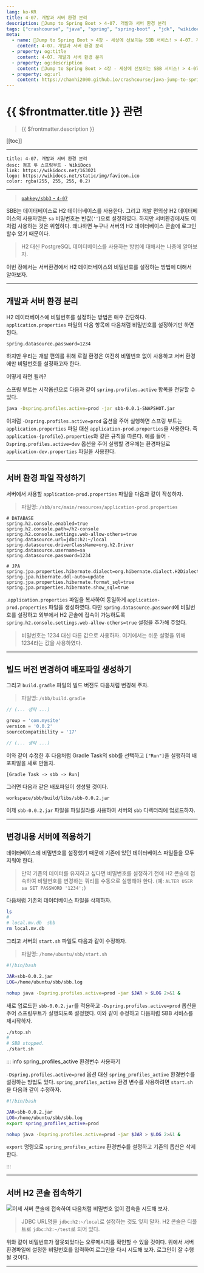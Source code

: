 ```yaml
---
lang: ko-KR
title: 4-07. 개발과 서버 환경 분리
description: 🍃Jump to Spring Boot > 4-07. 개발과 서버 환경 분리
tags: ["crashcourse", "java", "spring", "spring-boot" , "jdk", "wikidocs"]
meta:
  - name: 🍃Jump to Spring Boot > 4장 - 세상에 선보이는 SBB 서비스! > 4-07. 개발과 서버 환경 분리
    content: 4-07. 개발과 서버 환경 분리
  - property: og:title
    content: 4-07. 개발과 서버 환경 분리
  - property: og:description
    content: 🍃Jump to Spring Boot > 4장 - 세상에 선보이는 SBB 서비스! > 4-07. 개발과 서버 환경 분리
  - property: og:url
    content: https://chanhi2000.github.io/crashcourse/java-jump-to-spring-boot/04G.html
---
```


# {{ $frontmatter.title }} 관련

> {{ $frontmatter.description }}

[[toc]]

---

```card
title: 4-07. 개발과 서버 환경 분리
desc: 점프 투 스프링부트 - WikiDocs
link: https://wikidocs.net/163021
logo: https://wikidocs.net/static/img/favicon.ico
color: rgba(255, 255, 255, 0.2)
```

---

> [<FontIcon icon="iconfont icon-github"/> `pahkey/sbb3` - <FontIcon icon="iconfont icon-folder"/> `4-07`](https://github.com/pahkey/sbb3/tree/4-07)

SBB는 데이터베이스로 H2 데이터베이스를 사용한다. 그리고 개발 편의상 H2 데이터베이스의 사용자명은 `sa` 비밀번호는 빈값(`''`)으로 설정하였다. 하지만 서버환경에서도 이처럼 사용하는 것은 위험하다. 왜냐하면 누구나 서버의 H2 데이터베이스 콘솔에 로그인 할수 있기 때문이다.

> H2 대신 PostgreSQL 데이터베이스를 사용하는 방법에 대해서는 나중에 알아보자.

이번 장에서는 서버환경에서 H2 데이터베이스의 비밀번호를 설정하는 방법에 대해서 알아보자.

---

## 개발과 서버 환경 분리

H2 데이터베이스에 비밀번호를 설정하는 방법은 매우 간단하다. <FontIcon icon="iconfont icon-file"/>`application.properties` 파일의 다음 항목에 다음처럼 비밀번호를 설정하기만 하면 된다.

```properties
spring.datasource.password=1234
```

하지만 우리는 개발 편의를 위해 로컬 환경은 여전히 비밀번호 없이 사용하고 서버 환경에만 비밀번호를 설정하고자 한다.

어떻게 하면 될까?

스프링 부트는 시작옵션으로 다음과 같이 `spring.profiles.active` 항목을 전달할 수 있다.

```sh
java -Dspring.profiles.active=prod -jar sbb-0.0.1-SNAPSHOT.jar 
```
이처럼 `-Dspring.profiles.active=prod` 옵션을 주어 실행하면 스프링 부트는 <FontIcon icon="iconfont icon-file"/>`application.properties` 파일 대신 <FontIcon icon="iconfont icon-file"/>`application-prod.properties`을 사용한다. 즉 <FontIcon icon="iconfont icon-file"/>`application-{profile}.properties`와 같은 규칙을 따른다. 예를 들어 `-Dspring.profiles.active=dev` 옵션을 주어 실행할 경우에는 환경파일로 `application-dev.properties` 파일을 사용한다.

---

## 서버 환경 파일 작성하기

서버에서 사용할 <FontIcon icon="iconfont icon-file"/>`application-prod.properties` 파일을 다음과 같이 작성하자.

> 파일명: <FontIcon icon="iconfont icon-folder"/>`/sbb/src/main/resources/`<FontIcon icon="iconfont icon-file"/>`application-prod.properties`

```properties
# DATABASE
spring.h2.console.enabled=true
spring.h2.console.path=/h2-console
spring.h2.console.settings.web-allow-others=true
spring.datasource.url=jdbc:h2:~/local
spring.datasource.driverClassName=org.h2.Driver
spring.datasource.username=sa
spring.datasource.password=1234

# JPA
spring.jpa.properties.hibernate.dialect=org.hibernate.dialect.H2Dialect
spring.jpa.hibernate.ddl-auto=update
spring.jpa.properties.hibernate.format_sql=true
spring.jpa.properties.hibernate.show_sql=true
```

.<FontIcon icon="iconfont icon-file"/>`application.properties` 파일을 복사하여 동일하게 <FontIcon icon="iconfont icon-file"/>`application-prod.properties` 파일을 생성하였다. 다만 `spring.datasource.password`에 비밀번호를 설정하고 외부에서 H2 콘솔에 접속이 가능하도록 `spring.h2.console.settings.web-allow-others=true` 설정을 추가해 주었다.

> 비밀번호는 1234 대신 다른 값으로 사용하자. 여기에서는 쉬운 설명을 위해 1234라는 값을 사용하였다.

---

## 빌드 버전 변경하여 배포파일 생성하기

그리고 `build.gradle` 파일의 빌드 버전도 다음처럼 변경해 주자.

> 파일명: <FontIcon icon="iconfont icon-folder"/>`/sbb/`<FontIcon icon="iconfont icon-engine"/>`build.gradle`

```groovy
// (... 생략 ...)

group = 'com.mysite'
version = '0.0.2'
sourceCompatibility = '17'

// (... 생략 ...)
```

이와 같이 수정한 후 다음처럼 Gradle Task의 sbb를 선택하고 <FontIcon icon="iconfont icon-select"/>`["Run"]`을 실행하여 배포파일을 새로 만들자.

<FontIcon icon="iconfont icon-select"/>`[Gradle Task -> sbb -> Run]`

그러면 다음과 같은 배포파일이 생성될 것이다.

```
workspace/sbb/build/libs/sbb-0.0.2.jar
```

이제 <FontIcon icon="iconfont icon-java"/>`sbb-0.0.2.jar` 파일을 파일질라를 사용하여 서버의 <FontIcon icon="iconfont icon-folder"/>`sbb` 디렉터리에 업로드하자.

---

## 변경내용 서버에 적용하기

데이터베이스에 비밀번호를 설정했기 때문에 기존에 있던 데이터베이스 파일들을 모두 지워야 한다.

> 만약 기존의 데이터를 유지하고 싶다면 비밀번호를 설정하기 전에 H2 콘솔에 접속하여 비밀번호를 변경하는 쿼리를 수동으로 실행해야 한다. (예: `ALTER USER sa SET PASSWORD '1234';`)

다음처럼 기존의 데이터베이스 파일을 삭제하자.

```sh
ls
#
# local.mv.db  sbb
rm local.mv.db
```

그리고 서버의 <FontIcon icon="iconfont icon-shell"/>`start.sh` 파일도 다음과 같이 수정하자.

> 파일명: <FontIcon icon="iconfont icon-folder"/>`/home/ubuntu/sbb/`<FontIcon icon="iconfont icon-shell"/>`start.sh`

```sh
#!/bin/bash

JAR=sbb-0.0.2.jar
LOG=/home/ubuntu/sbb/sbb.log

nohup java -Dspring.profiles.active=prod -jar $JAR > $LOG 2>&1 &
```

새로 업로드한 <FontIcon icon="iconfont icon-java"/>`sbb-0.0.2.jar`를 적용하고 `-Dspring.profiles.active=prod` 옵션을 주어 스프링부트가 실행되도록 설정했다. 이와 같이 수정하고 다음처럼 SBB 서비스를 재시작하자.

```sh
./stop.sh
#
# SBB stopped.
./start.sh
```

::: info spring_profiles_active 환경변수 사용하기

`-Dspring.profiles.active=prod` 옵션 대신 `spring_profiles_active` 환경변수를 설정하는 방법도 있다. `spring_profiles_active` 환경 변수를 사용하려면 <FontIcon icon="iconfont icon-shell"/>`start.sh` 을 다음과 같이 수정하자.

```sh
#!/bin/bash

JAR=sbb-0.0.2.jar
LOG=/home/ubuntu/sbb/sbb.log
export spring_profiles_active=prod

nohup java -Dspring.profiles.active=prod -jar $JAR > $LOG 2>&1 &
```

`export` 명령으로 `spring_profiles_active` 환경변수를 설정하고 기존의 옵션은 삭제한다.

:::

---

## 서버 H2 콘솔 접속하기

![이제 서버 콘솔에 접속하여 다음처럼 비밀번호 없이 접속을 시도해 보자.](https://wikidocs.net/images/page/163021/O_4-07_1.png)

> JDBC URL명을 `jdbc:h2:~/local`로 설정하는 것도 잊지 말자. H2 콘솔은 디폴트로 `jdbc:h2:~/test`로 되어 있다.

위와 같이 비밀번호가 잘못되었다는 오류메시지를 확인할 수 있을 것이다. 위에서 서버 환경파일에 설정한 비밀번호를 입력하여 로그인을 다시 시도해 보자. 로그인이 잘 수행될 것이다.

---

<TagLinks />